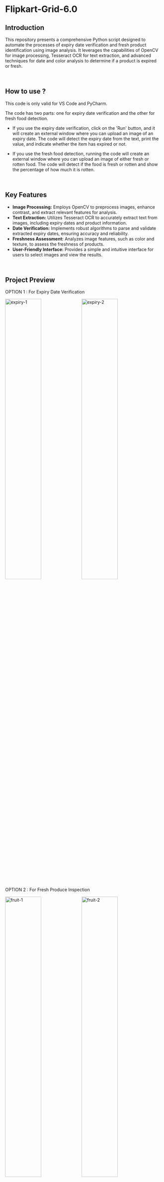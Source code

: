 # Flipkart-Grid-6.0
<h2>Introduction</h2>
<p>This repository presents a comprehensive Python script designed to automate the processes of expiry date verification and fresh product identification using image analysis. It leverages the capabilities of OpenCV for image processing, Tesseract OCR for text extraction, and advanced techniques for date and color analysis to determine if a product is expired or fresh.</p>
</br>

## How to use ?
This code is only valid for VS Code and PyCharm.

The code has two parts: one for expiry date verification and the other for fresh food detection.

*   If you use the expiry date verification, click on the 'Run' button, and it will create an external window where you can upload an image of an expiry date. The code will detect the expiry date from the text, print the value, and indicate whether the item has expired or not.

*   If you use the fresh food detection, running the code will create an external window where you can upload an image of either fresh or rotten food. The code will detect if the food is fresh or rotten and show the percentage of how much it is rotten.
</br>

## Key Features
* **Image Processing:** Employs OpenCV to preprocess images, enhance contrast, and extract relevant features for analysis.
* **Text Extraction:** Utilizes Tesseract OCR to accurately extract text from images, including expiry dates and product information.
* **Date Verification:** Implements robust algorithms to parse and validate extracted expiry dates, ensuring accuracy and reliability.
* **Freshness Assessment:** Analyzes image features, such as color and texture, to assess the freshness of products.
* **User-Friendly Interface:** Provides a simple and intuitive interface for users to select images and view the results.
</br>

## Project Preview
<p>OPTION 1 : For Expiry Date Verification </p>
<p><img src="Trained images/expiry-1.png" alt="expiry-1" width="48%"/>
<img src="Trained images/expiry-2.png" alt="expiry-2" width="48%"/></p>
<p>OPTION 2 : For Fresh Produce Inspection </p>
<p><img src="Trained images/fruit-1.png" alt="fruit-1" width="48%"/>
<img src="Trained images/fruit-2.png" alt="fruit-2" width="48%" /></p>
</br>

<h2>Explanation PPT</h2>
<p>Here is the link to the explanation ppt. <a href="">Click here</a></p>
</br>

<h2>Video Solution</h2>
<p>Here is the link to the video solution. <a href="">Click here</a></p>
</br>

<h2>Setting up Tesseract OCR</h2>

To download and set up Tesseract OCR, follow these steps:

**Step 1: Download Tesseract OCR**

1. Go to the official Tesseract GitHub page: [Tesseract at GitHub](https://github.com/tesseract-ocr/tesseract).

2. For Windows users, you can directly download the installer from [UB Mannheim Tesseract Repository](https://github.com/UB-Mannheim/tesseract/wiki):

   - Choose the latest version of the Windows installer (usually it will be an `.exe` file).
   - Download the file and run the installer.

**Step 2: Install Python Libraries**

To use Tesseract with Python, you will need to install the pytesseract library:

```
pip install pytesseract
```

**Step 3: Configure Tesseract in Python (Windows)**
</br></br>
Once Tesseract is installed, you will need to point Python to the `tesseract.exe` file. Here’s how to do that:

1. **Find the Tesseract Executable**:
    - By default, Tesseract is installed in: `C:\Program Files\Tesseract-OCR\tesseract.exe`.
      
2. **Configure the Path in Python**: Add this line to your Python code to configure the path to the Tesseract executable:

```
import pytesseract
pytesseract.pytesseract.tesseract_cmd = r'C:\Program Files\Tesseract-OCR\tesseract.exe'
```

**Step 4 : Test the Setup**
</br>

You can use the following code to test if Tesseract is working:

```
from PIL import Image
import pytesseract

# Set the path to the Tesseract executable (for Windows)
pytesseract.pytesseract.tesseract_cmd = r'C:\Program Files\Tesseract-OCR\tesseract.exe'

# Open an image
image = Image.open('sample_image.png')

# Perform OCR on the image
text = pytesseract.image_to_string(image)

print("Detected Text:")
print(text)
```

**Step 5 : Add Tesseract to PATH (Optional)**

You can add the Tesseract folder to your system's PATH environment variable so that you don't need to specify the path to `tesseract.exe` in your Python script every time.

1. **Open System Properties**:
   - Go to **Control Panel > System and Security > System > Advanced System Settings**.

2. **Environment Variables**:
   - Click on **Environment Variables**.

3. **Edit PATH**:
   - Under **System variables**, find the **Path** variable, select it, and click **Edit**.

4. **Add New Path**:
   - Click **New** and add the path to the Tesseract executable (e.g., `C:\Program Files\Tesseract-OCR\`).

After this step, you will no longer need to explicitly define the path to the Tesseract executable in your Python code.
</br>
</br>

<h2>Installation</h2>
For expiration_date_verification.py ( to verify the expiry date of a packaged item )
</br>


1. Run the following commands for the installation of the requireds libraries:

```
pip install pillow pytesseract opencv-python numpy

[Note: If error is met while installing, then run the install command separately.
For example, pip install opencv-python, pip install numpy, pip install pillow, pip install pytesseract]
```

2. Run the Python file using the following command:

```
  python expiration_date_verification.py
```

</br>
For fresh_produce_inspection.py ( to inspect the quality of fresh produce )
</br>
1. Run the following commands for the installation of the requireds libraries:

```
pip install opencv-python numpy

[Note: If error is met while installing, then run the install command separately.
For example, pip install opencv-python, pip install numpy]
```

2. Run the Python file using the following command:

```
  python fresh_produce_inspection.py
```
</br>

## How to use the application



<h2>License</h2>
<p>This project is released under the MIT License. See the <a href="https://github.com/Silent18Killer/Face-Emotion-Recognition/blob/main/LICENSE">LICENSE</a> file for more information.</p>
</br>

<h2>Programming Languages Used</h2>
<div align="center">
  <img aligh="center" src="https://skillicons.dev/icons?i=python,opencv" alt="Languages and Tools">
</div>
</br>

<h2>Developers</h2>
<ul>
  <li><a href="https://github.com/Silent18Killer">Silent18Killer</a></li>
  <li><a href="https://github.com/deepcodess">deepcodess</a></li>
  <li><a href="https://github.com/RanitaTripathy">Tripathy-ranita</a></li>
</ul>
